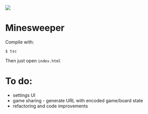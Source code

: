 ![](https://github.com/rdlf0/minesweeper/workflows/CI/CD/badge.svg)

# Minesweeper

Compile with:

```
$ tsc
```

Then just open `index.html`


# To do:
- settings UI
- game sharing - generate URL with encoded game/board state
- refactoring and code improvements
